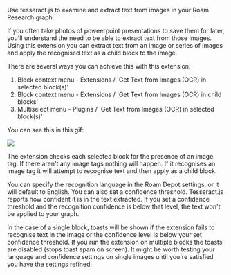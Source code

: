Use tesseract.js to examine and extract text from images in your Roam Research graph.

If you often take photos of poweerpoint presentations to save them for later, you'll understand the need to be able to extract text from those images. Using this extension you can extract text from an image or series of images and apply the recognised text as a child block to the image.

There are several ways you can achieve this with this extension:
1. Block context menu - Extensions / 'Get Text from Images (OCR) in selected block(s)'
2. Block context menu - Extensions / 'Get Text from Images (OCR) in child blocks'
3. Multiselect menu - Plugins / 'Get Text from Images (OCR) in selected block(s)'

You can see this in this gif:

![](https://github.com/mlava/image-ocr/blob/main/Screen%20Recording%202025-06-20%20at%2010.44.04%E2%80%AFam.gif)

The extension checks each selected block for the presence of an image tag. If there aren't any image tags nothing will happen. If it recognises an image tag it will attempt to recognise text and then apply as a child block.

You can specify the recognition language in the Roam Depot settings, or it will default to English. You can also set a confidence threshold. Tesseract.js reports how confident it is in the text extracted. If you set a confidence threshold and the recognition confidence is below that level, the text won't be applied to your graph.

In the case of a single block, toasts will be shown if the extension fails to recognise text in the image or the confidence level is below your set confidence threshold. If you run the extension on multiple blocks the toasts are disabled (stops toast spam on screen). It might be worth testing your language and confidence settings on single images until you're satisfied you have the settings refined.
